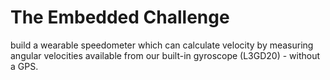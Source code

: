 # The Embedded Challenge

build a wearable speedometer which can calculate velocity by measuring angular velocities available from our built-in gyroscope (L3GD20) - without a GPS.
